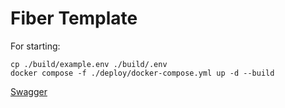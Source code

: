 # Fiber Template

For starting:

```shell
cp ./build/example.env ./build/.env
docker compose -f ./deploy/docker-compose.yml up -d --build
```

[Swagger](http://localhost:8000/docs#/)
